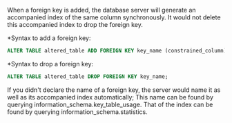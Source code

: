 When a foreign key is added, the database server will generate an accompanied index of the same column synchronously. It would not delete this accompanied index to drop the foreign key.

*Syntax to add a foreign key:
```SQL
ALTER TABLE altered_table ADD FOREIGN KEY key_name (constrained_column) REFERENCES referenced_table (referenced_name);
```

*Syntax to drop a foreign key:
```SQL
ALTER TABLE altered_table DROP FOREIGN KEY key_name;
```

If you didn't declare the name of a foreign key, the server would name it as well as its accompanied index automatically; This name can be found by querying information_schema.key_table_usage. That of the index can be found by querying information_schema.statistics.


